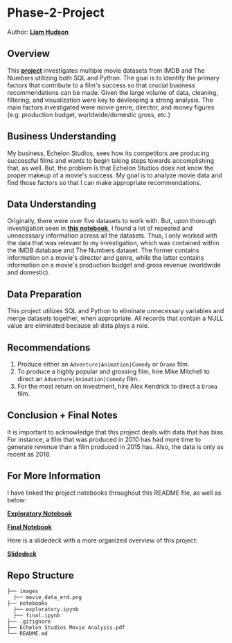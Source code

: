 # Phase-2-Project

Author: __[Liam Hudson](https://www.linkedin.com/in/liamhud-son)__

## Overview
This __[project](notebooks/final.ipynb)__ investigates multiple movie datasets from IMDB and The Numbers utilizing both SQL and Python. The goal is to identify the primary factors that contribute to a film's success so that crucial business recommendations can be made. Given the large volume of data, cleaning, filtering, and visualization were key to devleoping a strong analysis. The main factors investigated were movie genre, director, and money figures (e.g. production budget, worldwide/domestic gross, etc.)

## Business Understanding
My business, Echelon Studios, sees how its competitors are producing successful films and wants to begin taking steps towards accomplishing that, as well. But, the problem is that Echelon Studios does not know the proper makeup of a movie's success. My goal is to analyze movie data and find those factors so that I can make appropriate recommendations.

## Data Understanding
Originally, there were over five datasets to work with. But, upon thorough investigation seen in __[this notebook](notebooks/exploratory.ipynb)__, I found a lot of repeated and unnecessary information across all the datasets. Thus, I only worked with the data that was relevant to my investigation, which was contained within the IMDB database and The Numbers dataset. The former contains information on a movie's director and genre, while the latter contains information on a movie's production budget and gross revenue (worldwide and domestic).

## Data Preparation
This project utilizes SQL and Python to eliminate unnecessary variables and merge datasets together, when appropriate. All records that contain a NULL value are eliminated because all data plays a role. 

## Recommendations

1. Produce either an `Adventure|Animation|Comedy` or `Drama` film.
2. To produce a highly popular and grossing film, hire Mike Mitchell to direct an `Adventure|Animation|Comedy` film.
3. For the most return on investment, hire Alex Kendrick to direct a `Drama` film.

## Conclusion + Final Notes
It is important to acknowledge that this project deals with data that has bias. For instance, a film that was produced in 2010 has had more time to generate revenue than a film produced in 2015 has. Also, the data is only as recent as 2018.

## For More Information
I have linked the project notebooks throughout this README file, as well as below:

__[Exploratory Notebook](notebooks/exploratory.ipynb)__

__[Final Notebook](notebooks/final.ipynb)__

Here is a slidedeck with a more organized overview of this project:

__[Slidedeck](https://github.com/lthudson42/Movie_Analysis/blob/6b4532b0668c700ba677565f99a0b4153c45d8ef/Echelon%20Studios%20Movie%20Analysis.pdf)__

## Repo Structure

```
├── images
  ├── movie_data_erd.png
├── notebooks
  ├── exploratory.ipynb
  ├── final.ipynb
├── .gitignore
├── Echelon Studios Movie Analysis.pdf
└── README.md
```
